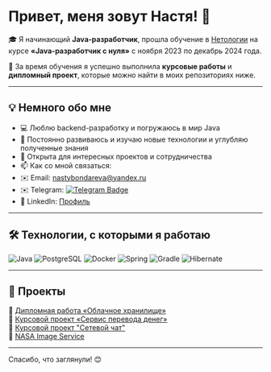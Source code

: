 # Привет, меня зовут Настя! 👋

🎓 Я начинающий **Java-разработчик**, прошла обучение в [Нетологии](https://netology.ru/) на курсе **«Java-разработчик с нуля»** с ноября 2023 по декабрь 2024 года.

🧠 За время обучения я успешно выполнила **курсовые работы** и **дипломный проект**, которые можно найти в моих репозиториях ниже.

---

## 💡 Немного обо мне

- 💻 Люблю backend-разработку и погружаюсь в мир Java  
- 🚀 Постоянно развиваюсь и изучаю новые технологии и углубляю полученные знания 
- 🤝 Открыта для интересных проектов и сотрудничества
- 📫 Как со мной связаться:
-  ✉️ Email: nastybondareva@yandex.ru
-  ✉️ Telegram: [![Telegram Badge](https://img.shields.io/badge/-@nastya-0088cc?style=for-the-badge&logo=telegram&logoColor=white)](https://t.me/vasilka_aa)
-  💼 LinkedIn: [Профиль](https://www.linkedin.com/in/%D0%BD%D0%B0%D1%81%D1%82%D1%8F-%D0%B1%D0%BE%D0%BD%D0%B4%D0%B0%D1%80%D0%B5%D0%B2%D0%B0-76ab80350/)  
 
---

## 🛠️ Технологии, с которыми я работаю

![Java](https://img.shields.io/badge/Java-ED8B00?style=for-the-badge&logo=openjdk&logoColor=white)
![PostgreSQL](https://img.shields.io/badge/PostgreSQL-316192?style=for-the-badge&logo=postgresql&logoColor=white)
![Docker](https://img.shields.io/badge/Docker-2496ED?style=for-the-badge&logo=docker&logoColor=white)
![Spring](https://img.shields.io/badge/Spring-6DB33F?style=for-the-badge&logo=spring&logoColor=white)
![Gradle](https://img.shields.io/badge/Gradle-02303A?style=for-the-badge&logo=gradle&logoColor=white)
![Hibernate](https://img.shields.io/badge/Hibernate-59666C?style=for-the-badge&logo=hibernate&logoColor=white)


---

## 📌 Проекты

🔹 [Дипломная работа «Облачное хранилище»](https://github.com/Vasilka-a/CloudDiplom)    
🔹 [Курсовой проект «Сервис перевода денег»](https://github.com/Vasilka-a/Money_transfer_server)    
🔹 [Курсовой проект "Сетевой чат"](https://github.com/Vasilka-a/Chat_project)     
🔹 [NASA Image Service](https://github.com/Vasilka-a/service_get_apod)   

---

Спасибо, что заглянули! 😊
